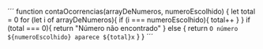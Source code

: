 ´´´
function contaOcorrencias(arrayDeNumeros, numeroEscolhido) {
  let total = 0
  for (let i of arrayDeNumeros){
    if (i === numeroEscolhido){
      total++
    }
  }
  if (total === 0){
    return "Número não encontrado"
  } else {
      return `O número ${numeroEscolhido} aparece ${total}x`
  }
}
´´´